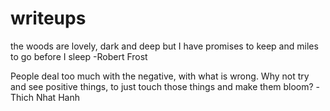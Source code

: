 # writeups

the woods are lovely, dark and deep
but I have promises to keep
and miles to go before I sleep
           -Robert Frost
           
           
 People deal too much with the negative, with what is wrong. Why not try and see positive things, to just touch those things and make them bloom?
-Thich Nhat Hanh
